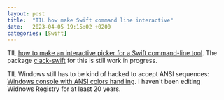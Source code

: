 ```yaml
---
layout: post
title:  "TIL how make Swift command line interactive"
date:   2023-04-05 19:15:02 +0200
categories: [Swift]
---
```

TIL [how to make an interactive picker for a Swift command-line tool](https://www.polpiella.dev/how-to-make-an-interactive-picker-for-a-swift-command-line-tool/). The package [clack-swift](https://github.com/polpielladev/clack-swift) for this is still work in progress.

TIL Windows still has to be kind of hacked to accept ANSI sequences: [Windows console with ANSI colors handling](https://superuser.com/a/1300251/157142). I haven't been editing Widnows Registry for at least 20 years.
